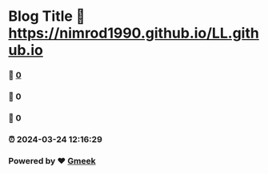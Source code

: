 # Blog Title :link: https://nimrod1990.github.io/LL.github.io 
### :page_facing_up: [0](https://nimrod1990.github.io/LL.github.io/tag.html) 
### :speech_balloon: 0 
### :hibiscus: 0 
### :alarm_clock: 2024-03-24 12:16:29 
### Powered by :heart: [Gmeek](https://github.com/Meekdai/Gmeek)
